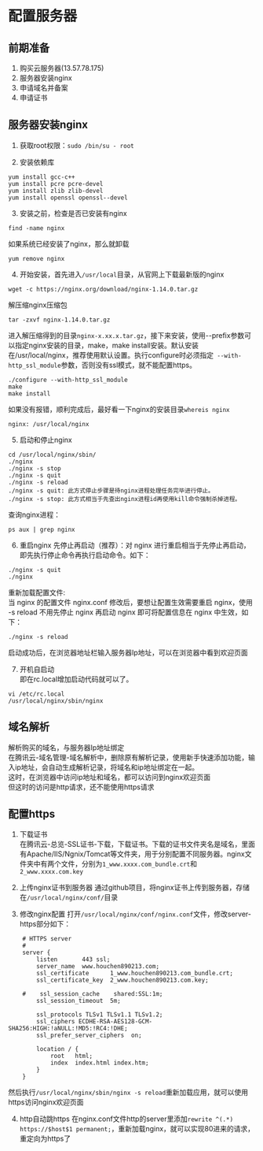 
# 配置服务器

## 前期准备
1. 购买云服务器(13.57.78.175)
2. 服务器安装nginx
3. 申请域名并备案
4. 申请证书


## 服务器安装nginx

1. 获取root权限：`sudo /bin/su - root`

2. 安装依赖库
```
yum install gcc-c++  
yum install pcre pcre-devel  
yum install zlib zlib-devel  
yum install openssl openssl--devel  
```

3. 安装之前，检查是否已安装有nginx
```
find -name nginx
```
如果系统已经安装了nginx，那么就卸载
```
yum remove nginx
```

4. 开始安装，首先进入`/usr/local`目录，从官网上下载最新版的nginx
```
wget -c https://nginx.org/download/nginx-1.14.0.tar.gz
```
解压缩nginx压缩包
```
tar -zxvf nginx-1.14.0.tar.gz
```
进入解压缩得到的目录`nginx-x.xx.x.tar.gz`，接下来安装，使用--prefix参数可以指定nginx安装的目录，make，make install安装。默认安装在/usr/local/nginx，推荐使用默认设置。执行configure时必须指定` --with-http_ssl_module`参数，否则没有ssl模式，就不能配置https。  
```
./configure --with-http_ssl_module
make
make install
```
如果没有报错，顺利完成后，最好看一下nginx的安装目录`whereis nginx`
```
nginx: /usr/local/nginx
```

5. 启动和停止nginx
```
cd /usr/local/nginx/sbin/
./nginx 
./nginx -s stop
./nginx -s quit
./nginx -s reload
./nginx -s quit: 此方式停止步骤是待nginx进程处理任务完毕进行停止。
./nginx -s stop: 此方式相当于先查出nginx进程id再使用kill命令强制杀掉进程。
```
查询nginx进程：
```
ps aux | grep nginx
```

6. 重启nginx
先停止再启动（推荐）：对 nginx 进行重启相当于先停止再启动，即先执行停止命令再执行启动命令。如下：
```
./nginx -s quit
./nginx
```
重新加载配置文件:  
当 nginx 的配置文件 nginx.conf 修改后，要想让配置生效需要重启 nginx，使用 -s reload 不用先停止 nginx 再启动 nginx 即可将配置信息在 nginx 中生效，如下：
```
./nginx -s reload
```
启动成功后，在浏览器地址栏输入服务器Ip地址，可以在浏览器中看到欢迎页面

7. 开机自启动  
即在rc.local增加启动代码就可以了。
```
vi /etc/rc.local
/usr/local/nginx/sbin/nginx
```


## 域名解析
解析购买的域名，与服务器Ip地址绑定  
在腾讯云-域名管理-域名解析中，删除原有解析记录，使用新手快速添加功能，输入ip地址，会自动生成解析记录，将域名和ip地址绑定在一起。  
这时，在浏览器中访问ip地址和域名，都可以访问到nginx欢迎页面  
但这时的访问是http请求，还不能使用https请求


## 配置https
1. 下载证书  
在腾讯云-总览-SSL证书-下载，下载证书。下载的证书文件夹名是域名，里面有Apache/IIS/Ngnix/Tomcat等文件夹，用于分别配置不同服务器。nginx文件夹中有两个文件，分别为`1_www.xxxx.com_bundle.crt`和`2_www.xxxx.com.key`

2. 上传nginx证书到服务器
通过github项目，将nginx证书上传到服务器，存储在`/usr/local/nginx/conf/`目录  

3. 修改nginx配置
打开`/usr/local/nginx/conf/nginx.conf`文件，修改server-https部分如下：
```
    # HTTPS server
    #
    server {
        listen       443 ssl;
        server_name  www.houchen890213.com;
        ssl_certificate      1_www.houchen890213.com_bundle.crt;
        ssl_certificate_key  2_www.houchen890213.com.key;

    #    ssl_session_cache    shared:SSL:1m;
        ssl_session_timeout  5m;

        ssl_protocols TLSv1 TLSv1.1 TLSv1.2;
        ssl_ciphers ECDHE-RSA-AES128-GCM-SHA256:HIGH:!aNULL:!MD5:!RC4:!DHE;
        ssl_prefer_server_ciphers  on;

        location / {
            root   html;
            index  index.html index.htm;
        }
    }

```
然后执行`/usr/local/nginx/sbin/nginx -s reload`重新加载应用，就可以使用https访问nginx欢迎页面

4. http自动跳https
在nginx.conf文件http的server里添加`rewrite ^(.*) https://$host$1 permanent;`，重新加载nginx，就可以实现80进来的请求，重定向为https了
